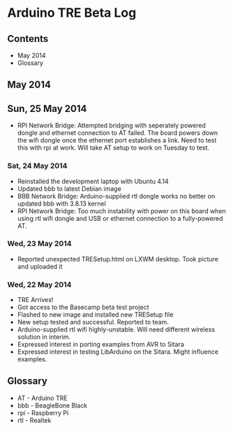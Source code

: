 # Arduino TRE Beta Log

## Contents
* May 2014
* Glossary

## May 2014

## Sun, 25 May 2014
* RPI Network Bridge: Attempted bridging with seperately powered dongle and ethernet connection to AT failed. The board powers down the wifi dongle once the ethernet port establishes a link. Need to test this with rpi at work. Will take AT setup to work on Tuesday to test.

### Sat, 24 May 2014
* Reinstalled the development laptop with Ubuntu 4.14
* Updated bbb to latest Debian image
* BBB Network Bridge: Arduino-supplied rtl dongle works no better on updated bbb with 3.8.13 kernel
* RPI Network Bridge: Too much instability with power on this board when using rtl wifi dongle and 
	USB or ethernet connection to a fully-powered AT.

### Wed, 23 May 2014
* Reported unexpected TRESetup.html on LXWM desktop. Took picture and uploaded it

### Wed, 22 May 2014
* TRE Arrives!
* Got access to the Basecamp beta test project
* Flashed to new image and installed new TRESetup file
* New setup tested and successful. Reported to team.
* Arduino-supplied rtl wifi highly-unstable. Will need different wireless solution in interim.
* Expressed interest in porting examples from AVR to Sitara
* Expressed interest in testing LibArduino on the Sitara. Might influence examples.

## Glossary
* AT  - Arduino TRE
* bbb - BeagleBone Black
* rpi - Raspberry Pi
* rtl - Realtek

